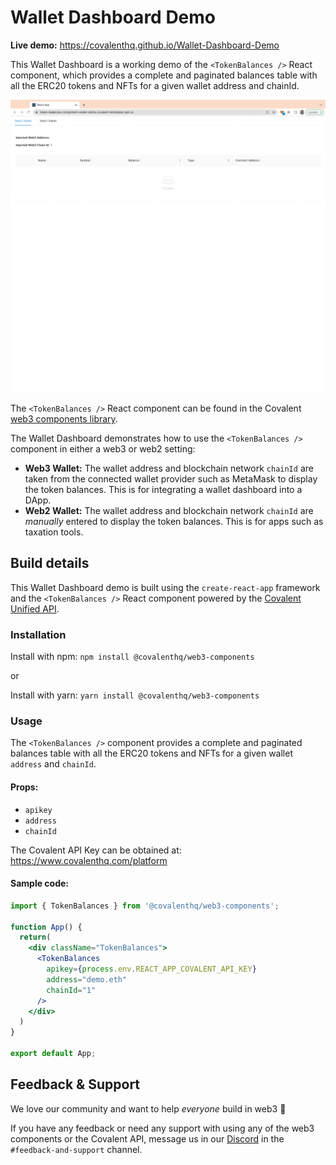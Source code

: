 # Wallet Dashboard Demo

**Live demo:** https://covalenthq.github.io/Wallet-Dashboard-Demo

This Wallet Dashboard is a working demo of the `<TokenBalances />` React component, which provides a complete and paginated balances table with all the ERC20 tokens and NFTs for a given wallet address and chainId.

![Token Balances RC Demo](./public/token-balances-rc-demo.gif)

The `<TokenBalances />` React component can be found in the Covalent [web3 components library](https://github.com/covalenthq/web3-resources/tree/main/components).

The Wallet Dashboard demonstrates how to use the `<TokenBalances />` component in either a web3 or web2 setting:

- **Web3 Wallet:** The wallet address and blockchain network `chainId` are taken from the connected wallet provider such as MetaMask to display the token balances. This is for integrating a wallet dashboard into a DApp. 
&nbsp;
- **Web2 Wallet:** The wallet address and blockchain network `chainId` are *manually* entered to display the token balances. This is for apps such as taxation tools. 

## Build details

This Wallet Dashboard demo is built using the `create-react-app` framework and the `<TokenBalances />` React component powered by the [Covalent Unified API](https://covalenthq.com/docs/api).

### Installation

Install with npm: `npm install @covalenthq/web3-components`

or

Install with yarn: `yarn install @covalenthq/web3-components`

### Usage

The `<TokenBalances />` component provides a complete and paginated balances table with all the ERC20 tokens and NFTs for a given wallet `address` and `chainId`.

#### Props:
- `apikey`
- `address`
- `chainId`

The Covalent API Key can be obtained at: https://www.covalenthq.com/platform

#### Sample code:
```jsx
import { TokenBalances } from '@covalenthq/web3-components';

function App() {
  return(
    <div className="TokenBalances">
      <TokenBalances 
        apikey={process.env.REACT_APP_COVALENT_API_KEY} 
        address="demo.eth" 
        chainId="1" 
      />
    </div>
  )
}

export default App;
```

## Feedback & Support
We love our community and want to help *everyone* build in web3 :muscle:

If you have any feedback or need any support with using any of the web3 components or the Covalent API, message us in our [Discord](https://covalenthq.com/discord) in the `#feedback-and-support` channel.
